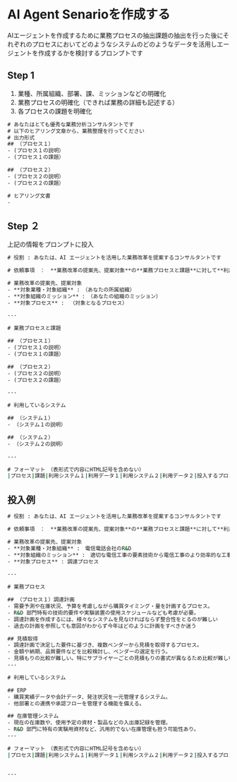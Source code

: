 # AI Agent Senarioを作成する

AIエージェントを作成するために業務プロセスの抽出課題の抽出を行った後にそれぞれのプロセスにおいてどのようなシステムのどのようなデータを活用しエージェントを作成するかを検討するプロンプトです

## Step 1

1. 業種、所属組織、部署、課、ミッションなどの明確化
2. 業務プロセスの明確化（できれば業務の詳細も記述する）
3. 各プロセスの課題を明確化

```cmd
# あなたはとても優秀な業務分析コンサルタントです
# 以下のヒアリング文章から、業務整理を行ってください
# 出力形式
## （プロセス１）
- (プロセス１の説明）
- (プロセス１の課題）

## （プロセス２）
- (プロセス２の説明）
- (プロセス２の課題）

# ヒアリング文書
-　

```



## Step ２

上記の情報をプロンプトに投入

```cmd
# 役割 : あなたは、AI エージェントを活用した業務改革を提案するコンサルタントです

# 依頼事項　：　**業務改革の提案先、提案対象**の**業務プロセスと課題**に対して**利用しているシステム**のデータを活用したAIエージェントによるの解決方法を**フォーマット**にて提案する

# 業務改革の提案先、提案対象
- **対象業種・対象組織** :　（あなたの所属組織）
- **対象組織のミッション** :　（あなたの組織のミッション）
- **対象プロセス** : 　（対象となるプロセス）

---

# 業務プロセスと課題

## （プロセス１）
- (プロセス１の説明）
- (プロセス１の課題）

## （プロセス２）
- (プロセス２の説明）
- (プロセス２の課題）

---

# 利用しているシステム

## （システム１）
- （システム１の説明）

## （システム２）
- （システム２の説明）

---

# フォーマット　（表形式で内容にHTML記号を含めない）
|プロセス|課題|利用システム１|利用データ１|利用システム２|利用データ２|投入するプロンプト例|エージェントからの回答例|AIによる処理の考え方|


```
## 投入例

```cmd
# 役割 : あなたは、AI エージェントを活用した業務改革を提案するコンサルタントです

# 依頼事項　：　**業務改革の提案先、提案対象**の**業務プロセスと課題**に対して**利用しているシステム**のデータを活用したAIエージェントによるの解決方法を**フォーマット**にて提案する

# 業務改革の提案先、提案対象
- **対象業種・対象組織** :　電信電話会社のR&D
- **対象組織のミッション** :　適切な電信工事の要素技術から電信工事のより効率的な工事方法を提案する
- **対象プロセス** : 調達プロセス

---

# 業務プロセス

## （プロセス１）調達計画
- 需要予測や在庫状況、予算を考慮しながら購買タイミング・量を計画するプロセス。  
- R&D 部門特有の技術的要件や実験装置の使用スケジュールなども考慮が必要。
- 調達計画を作成するには、様々なシステムを見なければならず整合性をとるのが難しい
- 過去の計画を参照しても意図がわからず今年はどのように計画をすべきか迷う

## 見積取得
- 調達計画で決定した要件に基づき、複数ベンダーから見積を取得するプロセス。  
- 金額や納期、品質要件などを比較検討し、ベンダーの選定を行う。
- 見積もりの比較が難しい。特にサプライヤーごとの見積もりの書式が異なるため比較が難しい
---

# 利用しているシステム

## ERP
- 購買実績データや会計データ、発注状況を一元管理するシステム。  
- 他部署との連携や承認フローを管理する機能を備える。

## 在庫管理システム
- 現在の在庫数や、使用予定の資材・製品などの入出庫記録を管理。  
- R&D 部門に特有の実験用資材など、汎用的でない在庫管理も担う可能性あり。
---

# フォーマット　（表形式で内容にHTML記号を含めない）
|プロセス|課題|利用システム１|利用データ１|利用システム２|利用データ２|投入するプロンプト例|エージェントからの回答例|AIによる処理の考え方|


---





```
